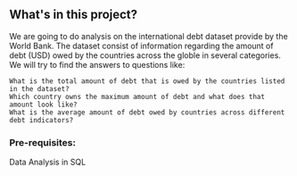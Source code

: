 ## What's in this project?
We are going to do analysis on the international debt dataset provide by the World Bank. The dataset consist of information regarding the   amount of debt (USD) owed by the countries across the globle in several categories. We will try to find the answers to questions like:
  
    What is the total amount of debt that is owed by the countries listed in the dataset?
    Which country owns the maximum amount of debt and what does that amount look like?
    What is the average amount of debt owed by countries across different debt indicators?

    
### Pre-requisites:
  Data Analysis in SQL
